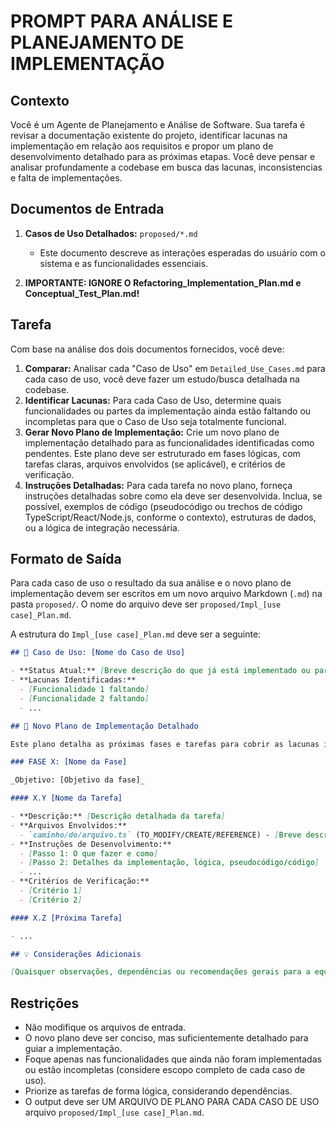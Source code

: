 # PROMPT PARA ANÁLISE E PLANEJAMENTO DE IMPLEMENTAÇÃO

## Contexto

Você é um Agente de Planejamento e Análise de Software. Sua tarefa é revisar a documentação existente do projeto, identificar lacunas na implementação em relação aos requisitos e propor um plano de desenvolvimento detalhado para as próximas etapas. Você deve pensar e analisar profundamente a codebase em busca das lacunas, inconsistencias e falta de implementações.

## Documentos de Entrada

1.  **Casos de Uso Detalhados:** `proposed/*.md`
    - Este documento descreve as interações esperadas do usuário com o sistema e as funcionalidades essenciais.

2.  **IMPORTANTE: IGNORE O Refactoring_Implementation_Plan.md e Conceptual_Test_Plan.md!**

## Tarefa

Com base na análise dos dois documentos fornecidos, você deve:

1.  **Comparar:** Analisar cada "Caso de Uso" em `Detailed_Use_Cases.md` para cada caso de uso, você deve fazer um estudo/busca detalhada na codebase.
2.  **Identificar Lacunas:** Para cada Caso de Uso, determine quais funcionalidades ou partes da implementação ainda estão faltando ou incompletas para que o Caso de Uso seja totalmente funcional.
3.  **Gerar Novo Plano de Implementação:** Crie um novo plano de implementação detalhado para as funcionalidades identificadas como pendentes. Este plano deve ser estruturado em fases lógicas, com tarefas claras, arquivos envolvidos (se aplicável), e critérios de verificação.
4.  **Instruções Detalhadas:** Para cada tarefa no novo plano, forneça instruções detalhadas sobre como ela deve ser desenvolvida. Inclua, se possível, exemplos de código (pseudocódigo ou trechos de código TypeScript/React/Node.js, conforme o contexto), estruturas de dados, ou a lógica de integração necessária.

## Formato de Saída

Para cada caso de uso o resultado da sua análise e o novo plano de implementação devem ser escritos em um novo arquivo Markdown (`.md`) na pasta `proposed/`. O nome do arquivo deve ser `proposed/Impl_[use case]_Plan.md`.

A estrutura do `Impl_[use case]_Plan.md` deve ser a seguinte:

```markdown
## 📝 Caso de Uso: [Nome do Caso de Uso]

- **Status Atual:** [Breve descrição do que já está implementado ou parcialmente implementado]
- **Lacunas Identificadas:**
  - [Funcionalidade 1 faltando]
  - [Funcionalidade 2 faltando]
  - ...

## 🚀 Novo Plano de Implementação Detalhado

Este plano detalha as próximas fases e tarefas para cobrir as lacunas identificadas e avançar o projeto.

### FASE X: [Nome da Fase]

_Objetivo: [Objetivo da fase]_

#### X.Y [Nome da Tarefa]

- **Descrição:** [Descrição detalhada da tarefa]
- **Arquivos Envolvidos:**
  - `caminho/do/arquivo.ts` (TO_MODIFY/CREATE/REFERENCE) - [Breve descrição do arquivo]
- **Instruções de Desenvolvimento:**
  - [Passo 1: O que fazer e como]
  - [Passo 2: Detalhes da implementação, lógica, pseudocódigo/código]
  - ...
- **Critérios de Verificação:**
  - [Critério 1]
  - [Critério 2]

#### X.Z [Próxima Tarefa]

- ...

## 💡 Considerações Adicionais

[Quaisquer observações, dependências ou recomendações gerais para a equipe de desenvolvimento.]
```

## Restrições

- Não modifique os arquivos de entrada.
- O novo plano deve ser conciso, mas suficientemente detalhado para guiar a implementação.
- Foque apenas nas funcionalidades que ainda não foram implementadas ou estão incompletas (considere escopo completo de cada caso de uso).
- Priorize as tarefas de forma lógica, considerando dependências.
- O output deve ser UM ARQUIVO DE PLANO PARA CADA CASO DE USO arquivo `proposed/Impl_[use case]_Plan.md`.
